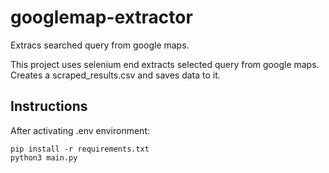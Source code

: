 # googlemap-extractor
Extracs searched query from google maps.


This project uses selenium end extracts selected query from google maps. Creates a scraped_results.csv and saves data to it.

## Instructions

After activating .env environment:
```
pip install -r requirements.txt
python3 main.py
```
